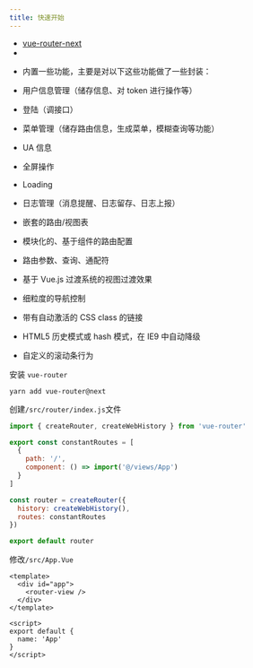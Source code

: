 ```yaml
---
title: 快速开始
---
```


- [vue-router-next](https://github.com/vuejs/vue-router-next)
- [](https://next.router.vuejs.org/guide/essentials/history-mode.html#hash-mode)

* 内置一些功能，主要是对以下这些功能做了一些封装：
* 用户信息管理（储存信息、对 token 进行操作等）
* 登陆（调接口）
* 菜单管理（储存路由信息，生成菜单，模糊查询等功能）
* UA 信息
* 全屏操作
* Loading
* 日志管理（消息提醒、日志留存、日志上报）

* 嵌套的路由/视图表
* 模块化的、基于组件的路由配置
* 路由参数、查询、通配符
* 基于 Vue.js 过渡系统的视图过渡效果
* 细粒度的导航控制
* 带有自动激活的 CSS class 的链接
* HTML5 历史模式或 hash 模式，在 IE9 中自动降级
* 自定义的滚动条行为

安装 `vue-router`

```shell
yarn add vue-router@next
```

创建`/src/router/index.js`文件

```js
import { createRouter, createWebHistory } from 'vue-router'

export const constantRoutes = [
  {
    path: '/',
    component: () => import('@/views/App')
  }
]

const router = createRouter({
  history: createWebHistory(),
  routes: constantRoutes
})

export default router
```

修改`/src/App.Vue`

```vue
<template>
  <div id="app">
    <router-view />
  </div>
</template>

<script>
export default {
  name: 'App'
}
</script>
```
